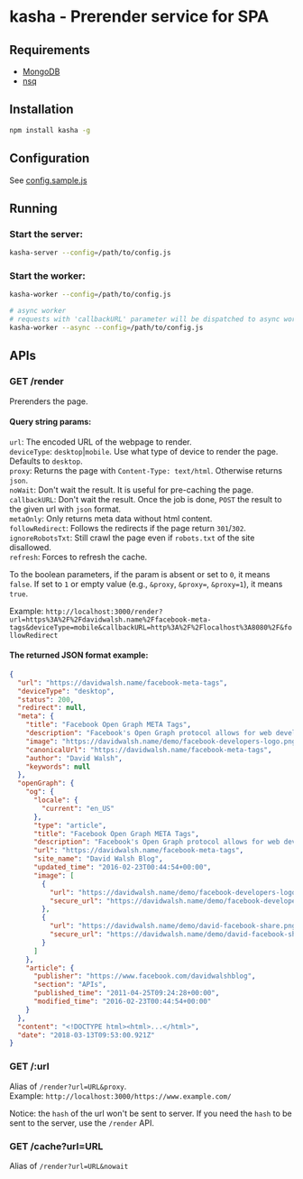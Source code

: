 # kasha - Prerender service for SPA

## Requirements
* [MongoDB](https://www.mongodb.com/)
* [nsq](http://nsq.io/)

## Installation
```sh
npm install kasha -g
```

## Configuration
See [config.sample.js](config.sample.js)

## Running

### Start the server:
```sh
kasha-server --config=/path/to/config.js
```

### Start the worker:
```sh 
kasha-worker --config=/path/to/config.js

# async worker
# requests with 'callbackURL' parameter will be dispatched to async workers.
kasha-worker --async --config=/path/to/config.js
```

## APIs

### GET /render
Prerenders the page.

#### Query string params:  
`url`: The encoded URL of the webpage to render.  
`deviceType`: `desktop`|`mobile`. Use what type of device to render the page. Defaults to `desktop`.  
`proxy`: Returns the page with `Content-Type: text/html`. Otherwise returns `json`.  
`noWait`: Don't wait the result. It is useful for pre-caching the page.  
`callbackURL`: Don't wait the result. Once the job is done, `POST` the result to the given url with `json` format.  
`metaOnly`: Only returns meta data without html content.  
`followRedirect`: Follows the redirects if the page return `301`/`302`.  
`ignoreRobotsTxt`: Still crawl the page even if `robots.txt` of the site disallowed.  
`refresh`: Forces to refresh the cache.  

To the boolean parameters, if the param is absent or set to `0`, it means `false`.
If set to `1` or empty value (e.g., `&proxy`, `&proxy=`, `&proxy=1`), it means `true`.   

Example: `http://localhost:3000/render?url=https%3A%2F%2Fdavidwalsh.name%2Ffacebook-meta-tags&deviceType=mobile&callbackURL=http%3A%2F%2Flocalhost%3A8080%2F&followRedirect`

#### The returned JSON format example:
```json
{
  "url": "https://davidwalsh.name/facebook-meta-tags",
  "deviceType": "desktop",
  "status": 200,
  "redirect": null,
  "meta": {
    "title": "Facebook Open Graph META Tags",
    "description": "Facebook's Open Graph protocol allows for web developers to turn their websites into Facebook \"graph\" objects, allowing a certain level of customization over how information is carried over from a non-Facebook website to Facebook when a page is \"recommended\" and \"liked\".",
    "image": "https://davidwalsh.name/demo/facebook-developers-logo.png",
    "canonicalUrl": "https://davidwalsh.name/facebook-meta-tags",
    "author": "David Walsh",
    "keywords": null
  },
  "openGraph": {
    "og": {
      "locale": {
        "current": "en_US"
      },
      "type": "article",
      "title": "Facebook Open Graph META Tags",
      "description": "Facebook's Open Graph protocol allows for web developers to turn their websites into Facebook \"graph\" objects, allowing a certain level of customization over how information is carried over from a non-Facebook website to Facebook when a page is \"recommended\" and \"liked\".",
      "url": "https://davidwalsh.name/facebook-meta-tags",
      "site_name": "David Walsh Blog",
      "updated_time": "2016-02-23T00:44:54+00:00",
      "image": [
        {
          "url": "https://davidwalsh.name/demo/facebook-developers-logo.png",
          "secure_url": "https://davidwalsh.name/demo/facebook-developers-logo.png"
        },
        {
          "url": "https://davidwalsh.name/demo/david-facebook-share.png",
          "secure_url": "https://davidwalsh.name/demo/david-facebook-share.png"
        }
      ]
    },
    "article": {
      "publisher": "https://www.facebook.com/davidwalshblog",
      "section": "APIs",
      "published_time": "2011-04-25T09:24:28+00:00",
      "modified_time": "2016-02-23T00:44:54+00:00"
    }
  },
  "content": "<!DOCTYPE html><html>...</html>",
  "date": "2018-03-13T09:53:00.921Z"
}
```

### GET /:url
Alias of `/render?url=URL&proxy`.  
Example: `http://localhost:3000/https://www.example.com/`  

Notice: the `hash` of the url won't be sent to server. If you need the `hash` to be sent to the server, use the `/render` API.

### GET /cache?url=URL
Alias of `/render?url=URL&nowait`
